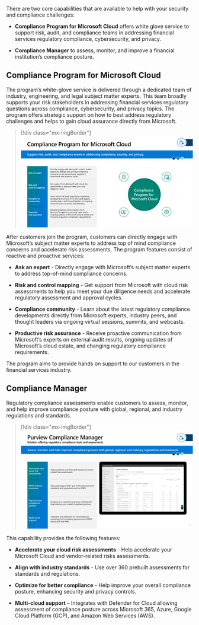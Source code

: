 There are two core capabilities that are available to help with your security and compliance challenges:

- **Compliance Program for Microsoft Cloud** offers white glove service to support risk, audit, and compliance teams in addressing financial services regulatory compliance, cybersecurity, and privacy.

- **Compliance Manager** to assess, monitor, and improve a financial institution’s compliance posture.

## Compliance Program for Microsoft Cloud

The program’s white-glove service is delivered through a dedicated team of industry, engineering, and legal subject matter experts. This team broadly supports your risk stakeholders in addressing financial services regulatory questions across compliance, cybersecurity, and privacy topics. The program offers strategic support on how to best address regulatory challenges and helps to gain cloud assurance directly from Microsoft.

> [!div class="mx-imgBorder"]
> [![Diagram of risk assurance and support.](../media/risk-assurance-support.png)](../media/risk-assurance-support.png#lightbox)

After customers join the program, customers can directly engage with Microsoft’s subject matter experts to address top of mind compliance concerns and accelerate risk assessments. The program features consist of reactive and proactive services:

- **Ask an expert** - Directly engage with Microsoft’s subject matter experts to address top-of-mind compliance concerns.

- **Risk and control mapping** - Get support from Microsoft with cloud risk assessments to help you meet your due diligence needs and accelerate regulatory assessment and approval cycles.

- **Compliance community** - Learn about the latest regulatory compliance developments directly from Microsoft experts, industry peers, and thought leaders via ongoing virtual sessions, summits, and webcasts.

- **Productive risk assurance** - Receive proactive communication from Microsoft’s experts on external audit results, ongoing updates of Microsoft’s cloud estate, and changing regulatory compliance requirements.

The program aims to provide hands on support to our customers in the financial services industry.

## Compliance Manager

Regulatory compliance assessments enable customers to assess, monitor, and help improve compliance posture with global, regional, and industry regulations and standards.

> [!div class="mx-imgBorder"]
> [![Diagram of regulatory compliance assessments.](../media/regulatory-compliance-assessments.png)](../media/regulatory-compliance-assessments.png#lightbox)

This capability provides the following features:

- **Accelerate your cloud risk assessments** - Help accelerate your Microsoft Cloud and vendor-related risks assessments.

- **Align with industry standards** - Use over 360 prebuilt assessments for standards and regulations.

- **Optimize for better compliance** - Help improve your overall compliance posture, enhancing security and privacy controls.

- **Multi-cloud support** – Integrates with Defender for Cloud allowing assessment of compliance posture across Microsoft 365, Azure, Google Cloud Platform (GCP), and Amazon Web Services (AWS).
